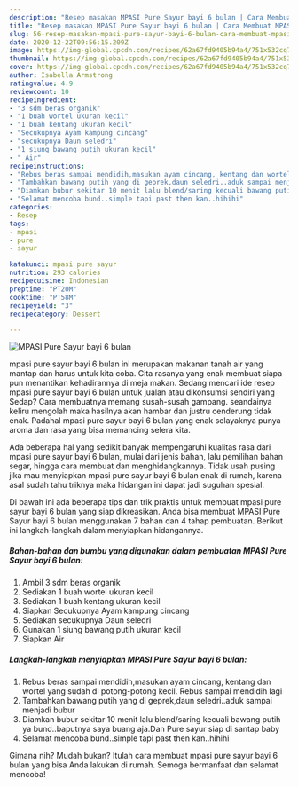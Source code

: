 ```yaml
---
description: "Resep masakan MPASI Pure Sayur bayi 6 bulan | Cara Membuat MPASI Pure Sayur bayi 6 bulan Yang Lezat Sekali"
title: "Resep masakan MPASI Pure Sayur bayi 6 bulan | Cara Membuat MPASI Pure Sayur bayi 6 bulan Yang Lezat Sekali"
slug: 56-resep-masakan-mpasi-pure-sayur-bayi-6-bulan-cara-membuat-mpasi-pure-sayur-bayi-6-bulan-yang-lezat-sekali
date: 2020-12-22T09:56:15.209Z
image: https://img-global.cpcdn.com/recipes/62a67fd9405b94a4/751x532cq70/mpasi-pure-sayur-bayi-6-bulan-foto-resep-utama.jpg
thumbnail: https://img-global.cpcdn.com/recipes/62a67fd9405b94a4/751x532cq70/mpasi-pure-sayur-bayi-6-bulan-foto-resep-utama.jpg
cover: https://img-global.cpcdn.com/recipes/62a67fd9405b94a4/751x532cq70/mpasi-pure-sayur-bayi-6-bulan-foto-resep-utama.jpg
author: Isabella Armstrong
ratingvalue: 4.9
reviewcount: 10
recipeingredient:
- "3 sdm beras organik"
- "1 buah wortel ukuran kecil"
- "1 buah kentang ukuran kecil"
- "Secukupnya Ayam kampung cincang"
- "secukupnya Daun seledri"
- "1 siung bawang putih ukuran kecil"
- " Air"
recipeinstructions:
- "Rebus beras sampai mendidih,masukan ayam cincang, kentang dan wortel yang sudah di potong-potong kecil. Rebus sampai mendidih lagi"
- "Tambahkan bawang putih yang di geprek,daun seledri..aduk sampai menjadi bubur"
- "Diamkan bubur sekitar 10 menit lalu blend/saring kecuali bawang putih ya bund..baputnya saya buang aja.Dan Pure sayur siap di santap baby"
- "Selamat mencoba bund..simple tapi past then kan..hihihi"
categories:
- Resep
tags:
- mpasi
- pure
- sayur

katakunci: mpasi pure sayur 
nutrition: 293 calories
recipecuisine: Indonesian
preptime: "PT20M"
cooktime: "PT58M"
recipeyield: "3"
recipecategory: Dessert

---
```



![MPASI Pure Sayur bayi 6 bulan](https://img-global.cpcdn.com/recipes/62a67fd9405b94a4/751x532cq70/mpasi-pure-sayur-bayi-6-bulan-foto-resep-utama.jpg)


mpasi pure sayur bayi 6 bulan ini merupakan makanan tanah air yang mantap dan harus untuk kita coba. Cita rasanya yang enak membuat siapa pun menantikan kehadirannya di meja makan.
Sedang mencari ide resep mpasi pure sayur bayi 6 bulan untuk jualan atau dikonsumsi sendiri yang Sedap? Cara membuatnya memang susah-susah gampang. seandainya keliru mengolah maka hasilnya akan hambar dan justru cenderung tidak enak. Padahal mpasi pure sayur bayi 6 bulan yang enak selayaknya punya aroma dan rasa yang bisa memancing selera kita.

Ada beberapa hal yang sedikit banyak mempengaruhi kualitas rasa dari mpasi pure sayur bayi 6 bulan, mulai dari jenis bahan, lalu pemilihan bahan segar, hingga cara membuat dan menghidangkannya. Tidak usah pusing jika mau menyiapkan mpasi pure sayur bayi 6 bulan enak di rumah, karena asal sudah tahu triknya maka hidangan ini dapat jadi suguhan spesial.




Di bawah ini ada beberapa tips dan trik praktis untuk membuat mpasi pure sayur bayi 6 bulan yang siap dikreasikan. Anda bisa membuat MPASI Pure Sayur bayi 6 bulan menggunakan 7 bahan dan 4 tahap pembuatan. Berikut ini langkah-langkah dalam menyiapkan hidangannya.

<!--inarticleads1-->

##### Bahan-bahan dan bumbu yang digunakan dalam pembuatan MPASI Pure Sayur bayi 6 bulan:

1. Ambil 3 sdm beras organik
1. Sediakan 1 buah wortel ukuran kecil
1. Sediakan 1 buah kentang ukuran kecil
1. Siapkan Secukupnya Ayam kampung cincang
1. Sediakan secukupnya Daun seledri
1. Gunakan 1 siung bawang putih ukuran kecil
1. Siapkan  Air




<!--inarticleads2-->

##### Langkah-langkah menyiapkan MPASI Pure Sayur bayi 6 bulan:

1. Rebus beras sampai mendidih,masukan ayam cincang, kentang dan wortel yang sudah di potong-potong kecil. Rebus sampai mendidih lagi
1. Tambahkan bawang putih yang di geprek,daun seledri..aduk sampai menjadi bubur
1. Diamkan bubur sekitar 10 menit lalu blend/saring kecuali bawang putih ya bund..baputnya saya buang aja.Dan Pure sayur siap di santap baby
1. Selamat mencoba bund..simple tapi past then kan..hihihi




Gimana nih? Mudah bukan? Itulah cara membuat mpasi pure sayur bayi 6 bulan yang bisa Anda lakukan di rumah. Semoga bermanfaat dan selamat mencoba!
